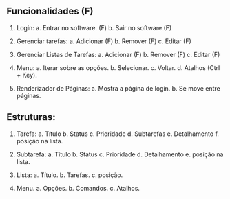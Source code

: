 ## Funcionalidades (F)
1. Login:
	a. Entrar no software. (F)
	b. Sair no software.(F)

2. Gerenciar tarefas:
	a. Adicionar (F)
	b. Remover (F)
	c. Editar (F)

3. Gerenciar Listas de Tarefas:
	a. Adicionar (F)
	b. Remover (F)
	c. Editar (F)

4. Menu:
	a. Iterar sobre as opções.
	b. Selecionar.
	c. Voltar.
	d. Atalhos (Ctrl + Key).

5. Renderizador de Páginas:
	a. Mostra a página de login.
	b. Se move entre páginas.

## Estruturas:
1. Tarefa:
	a. Título
	b. Status
	c. Prioridade
	d. Subtarefas
	e. Detalhamento 
	f. posição na lista.

2. Subtarefa:
	a. Título
	b. Status
	c. Prioridade
	d. Detalhamento
	e. posição na lista.

3. Lista:
	a. Título.
	b. Tarefas.
	c. posição.

3. Menu.
	a. Opções.
	b. Comandos.
	c. Atalhos.

